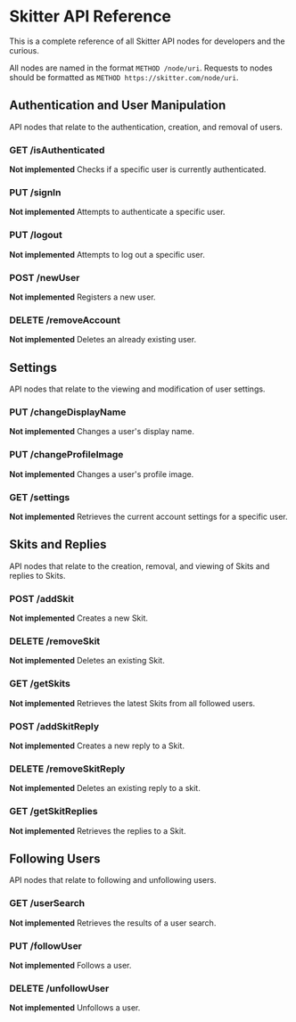 # Skitter API Reference
This is a complete reference of all Skitter API nodes for developers and the
curious.

All nodes are named in the format `METHOD /node/uri`.  Requests to nodes should
be formatted as `METHOD https://skitter.com/node/uri`.

## Authentication and User Manipulation
API nodes that relate to the authentication, creation, and removal of users.

### GET     /isAuthenticated
__Not implemented__
Checks if a specific user is currently authenticated.

### PUT     /signIn
__Not implemented__
Attempts to authenticate a specific user.

### PUT     /logout
__Not implemented__
Attempts to log out a specific user.

### POST    /newUser
__Not implemented__
Registers a new user.

### DELETE  /removeAccount
__Not implemented__
Deletes an already existing user.

## Settings
API nodes that relate to the viewing and modification of user settings.

### PUT     /changeDisplayName
__Not implemented__
Changes a user's display name.

### PUT     /changeProfileImage
__Not implemented__
Changes a user's profile image.

### GET     /settings
__Not implemented__
Retrieves the current account settings for a specific user.

## Skits and Replies
API nodes that relate to the creation, removal, and viewing of Skits and
replies to Skits.

### POST    /addSkit
__Not implemented__
Creates a new Skit.

### DELETE  /removeSkit
__Not implemented__
Deletes an existing Skit.

### GET     /getSkits
__Not implemented__
Retrieves the latest Skits from all followed users.

### POST    /addSkitReply
__Not implemented__
Creates a new reply to a Skit.

### DELETE  /removeSkitReply
__Not implemented__
Deletes an existing reply to a skit.

### GET     /getSkitReplies
__Not implemented__
Retrieves the replies to a Skit.

## Following Users
API nodes that relate to following and unfollowing users.

### GET     /userSearch
__Not implemented__
Retrieves the results of a user search.

### PUT     /followUser
__Not implemented__
Follows a user.

### DELETE  /unfollowUser
__Not implemented__
Unfollows a user.